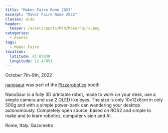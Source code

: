 ```yaml
---
title: "Maker Faire Rome 2022"
excerpt: "Maker Faire Rome 2022"
classes: wide
header:
  teaser: /assets/posts/MFR/MakerFaire.png
categories:
  - Events
tags:
  - Maker Faire
location:
  latitude: 41.87030
  longitude: 12.47951
---
```


October 7th-9th, 2022

[nanosaur](https://makerfairerome.eu/it/espositori/?edition=2022&exhibit=2220028) was part of the [Pizzarobotics](https://pizzarobotics.org) booth

NanoSaur is a fully 3D printable robot, made to work on your desk, use a simple camera and use 2 OLED like eyes. The size is only 10x12x6cm in only 500g and with a simple power-bank can wandering your desktop autonomously. Completely open source, based on ROS2 and simple to make and to learn robotics, computer vision and AI.

Rome, Italy. Gazometro

